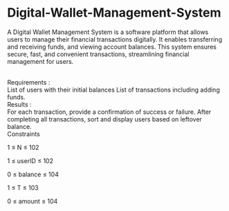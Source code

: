 # Digital-Wallet-Management-System
A Digital Wallet Management System is a software platform that allows users to manage their financial transactions digitally. It enables transferring and receiving funds, and viewing account balances. This system ensures secure, fast, and convenient transactions, streamlining financial management for users.

<br>
Requirements :
<br>
List of users with their initial balances
List of transactions including adding funds.

<br>
Results :
<br>
For each transaction, provide a confirmation of success or failure.
After completing all transactions, sort and display users based on leftover balance.

<br>
Constraints

1 ≤ N ≤ 102

1 ≤ userID ≤ 102

0 ≤ balance ≤ 104

1 ≤ T ≤ 103

0 ≤ amount ≤ 104

